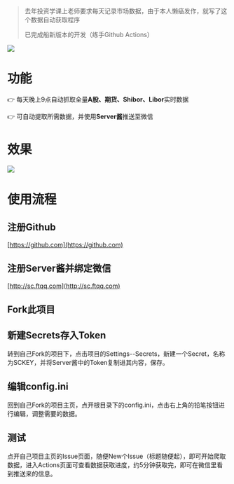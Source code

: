 > 去年投资学课上老师要求每天记录市场数据，由于本人懒癌发作，就写了这个数据自动获取程序
>
> 已完成船新版本的开发（练手Github Actions）

<a title="GitHub Stars" target="_blank" href="https://github.com/huanghaozi/autoInvestmentLog/stargazers"><img src="https://img.shields.io/github/stars/huanghaozi/autoInvestmentLog.svg?label=Star&style=social"></a>  
# 功能
:point_right: 每天晚上9点自动抓取全量**A股、期货、Shibor、Libor**实时数据

:point_right: 可自动提取所需数据，并使用**Server酱**推送至微信

# 效果
![](https://cdn.jsdelivr.net/gh/huanghaozi/autoInvestmentLog@master/preview.jpg)

# 使用流程
## 注册Github
[https://github.com](https://github.com)
## 注册Server酱并绑定微信
[http://sc.ftqq.com](http://sc.ftqq.com)
## Fork此项目

## 新建Secrets存入Token

转到自己Fork的项目下，点击项目的Settings--Secrets，新建一个Secret，名称为SCKEY，并将Server酱中的Token复制进其内容，保存。

## 编辑config.ini

回到自己Fork的项目主页，点开根目录下的config.ini，点击右上角的铅笔按钮进行编辑，调整需要的数据。

## 测试
点开自己项目主页的Issue页面，随便New个Issue（标题随便起），即可开始爬取数据，进入Actions页面可查看数据获取进度，约5分钟获取完，即可在微信里看到推送来的信息。